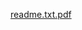 [readme.txt.pdf](https://github.com/PinheadPatty/Jetpack-Joyride-Remake/files/14548712/readme.txt.pdf)
